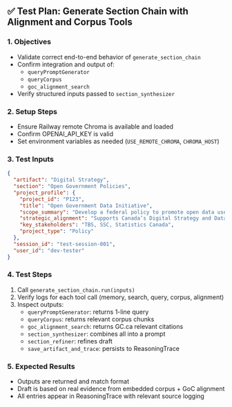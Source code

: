 ## ✅ Test Plan: Generate Section Chain with Alignment and Corpus Tools

### 1. Objectives
- Validate correct end-to-end behavior of `generate_section_chain`
- Confirm integration and output of:
  - `queryPromptGenerator`
  - `queryCorpus`
  - `goc_alignment_search`
- Verify structured inputs passed to `section_synthesizer`

### 2. Setup Steps
- Ensure Railway remote Chroma is available and loaded
- Confirm OPENAI_API_KEY is valid
- Set environment variables as needed (`USE_REMOTE_CHROMA`, `CHROMA_HOST`)

### 3. Test Inputs
```json
{
  "artifact": "Digital Strategy",
  "section": "Open Government Policies",
  "project_profile": {
    "project_id": "P123",
    "title": "Open Government Data Initiative",
    "scope_summary": "Develop a federal policy to promote open data use",
    "strategic_alignment": "Supports Canada’s Digital Strategy and Data Governance",
    "key_stakeholders": "TBS, SSC, Statistics Canada",
    "project_type": "Policy"
  },
  "session_id": "test-session-001",
  "user_id": "dev-tester"
}
```

### 4. Test Steps
1. Call `generate_section_chain.run(inputs)`
2. Verify logs for each tool call (memory, search, query, corpus, alignment)
3. Inspect outputs:
   - `queryPromptGenerator`: returns 1-line query
   - `queryCorpus`: returns relevant corpus chunks
   - `goc_alignment_search`: returns GC.ca relevant citations
   - `section_synthesizer`: combines all into a prompt
   - `section_refiner`: refines draft
   - `save_artifact_and_trace`: persists to ReasoningTrace

### 5. Expected Results
- Outputs are returned and match format
- Draft is based on real evidence from embedded corpus + GoC alignment
- All entries appear in ReasoningTrace with relevant source logging